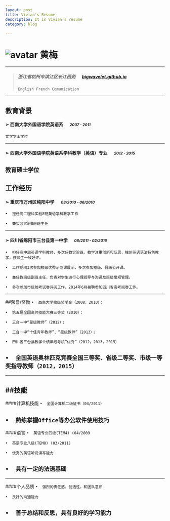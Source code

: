 ```yaml
---
layout: post
title: Vivian's Resume
description: It is Vivian's resume 
category: blog

---
```


# ![avatar][] 黄梅

---

> #####  浙江省杭州市滨江区长江西苑 &emsp; [bigwavelet.github.io][homepage]
> `English French Comunication`

---
## 教育背景
#### ➢	西南大学外国语学院英语系 &emsp; <small>*2007 - 2011*</small>
`文学学士学位`

---
#### ➢	西南大学外国语学院英语系学科教学（英语）专业 &emsp; <small>*2012 - 2015*</small>
`教育硕士学位`
---

## 工作经历
#### ➢	重庆市万州区纯阳中学 &emsp; <small>*03/2010 - 06/2010*</small>
`•	担任高二理科实验8班英语学科教学工作`

`•	兼实习实验8班班主任`


---
#### ➢	四川省绵阳市三台县第一中学 &emsp; <small>*08/2011 - 02/2016*</small>
`•	担任高中部英语学科教师，多次任教实验班。教学注重创新和反思，独创英语语法特色教学，获师生一致好评。`

`•	工作期间3次参加校级优秀示范课展示，多次参加校级、县级公开课。`

`•	兼任教班级副班主任，负责对学生进行心理疏导与沟通及班级常规管理。`

`•	多次参加市级统考试卷评阅工作，2014年6月被聘参加四川省高考阅卷工作。`


---
##荣誉/奖励
`•	西南大学校级奖学金（2008，2010）；`

`•	第五届全国高师技能大赛三等奖（2010）；`

`•	三台一中“星级教师”（2012）；`

`•	三台一中“十佳青年教师”、“星级教师”（2013）；`

`•	四川省三台县教学业绩年段考核“优秀”（2012，2013，2015）`

`•	全国英语奥林匹克竞赛全国三等奖、省级二等奖、市级一等奖指导教师（2012，2015）`
---

---
##技能
---
####计算机技能
`•	全国计算机二级证书（04/2011）`

`•	熟练掌握Office等办公软件使用技巧`
---
####语言
`•	英语专业四级(TEM4) (04/2009`

`•	英语专业八级(TEM8) (03/2011)`

`•	优秀的英语听说读写能力`

`•	具有一定的法语基础`
---

---
####个人品质
`•	强烈的责任感，创造性，和团队意识`

`•	良好的沟通能力`

`•	善于总结和反思，具有良好的学习能力`
---
[avatar]: http://bigwavelet.github.io/images/post/vivian
[homepage]: http://bigwavelet.github.io

	


